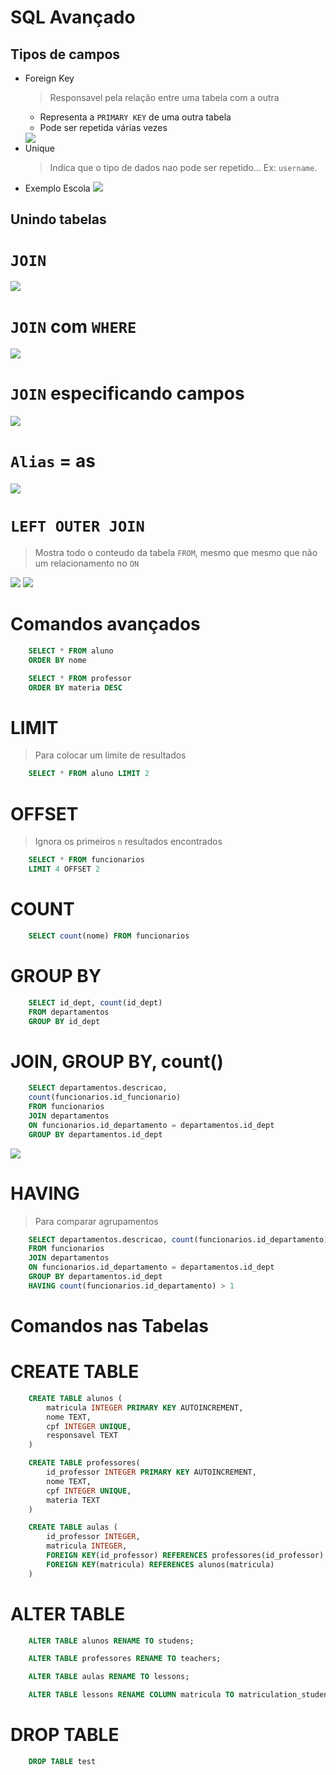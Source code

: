 # SQL Avançado
## Tipos de campos
- Foreign Key
    > Responsavel pela relação entre uma tabela com a outra
    - Representa a `PRIMARY KEY` de uma outra tabela
    - Pode ser repetida várias vezes
    <img src="1.png"/>
- Unique
    > Indica que o tipo de dados nao pode ser repetido... Ex: `username`.
- Exemplo Escola
    <img src="2.png"/>

## Unindo tabelas
#
# `JOIN`
<img src="3.png"/>

#
# `JOIN` com `WHERE`
<img src="4.png"/>

#
# `JOIN` especificando campos
<img src="5.png"/>

#
# `Alias` = as
<img src="6.png"/>

#
# `LEFT OUTER JOIN`
> Mostra todo o conteudo da tabela `FROM`, mesmo que mesmo que não um relacionamento no `ON`

<img src="7.png"/>

<img src="8.png">

#
# Comandos avançados
```SQL
    SELECT * FROM aluno
    ORDER BY nome

    SELECT * FROM professor
    ORDER BY materia DESC
```

#
# LIMIT
> Para colocar um limite de resultados

```SQL
    SELECT * FROM aluno LIMIT 2
```

#
# OFFSET
> Ignora os primeiros `n` resultados encontrados

```SQL
    SELECT * FROM funcionarios
    LIMIT 4 OFFSET 2
```

#
# COUNT

```SQL
    SELECT count(nome) FROM funcionarios
```

#
# GROUP BY

```SQL
    SELECT id_dept, count(id_dept) 
    FROM departamentos
    GROUP BY id_dept
```

#
# JOIN, GROUP BY, count()

```SQL
    SELECT departamentos.descricao, 
    count(funcionarios.id_funcionario) 
    FROM funcionarios
    JOIN departamentos
    ON funcionarios.id_departamento = departamentos.id_dept
    GROUP BY departamentos.id_dept 
```
<img src="9.png">

#
# HAVING
> Para comparar agrupamentos

```SQL
    SELECT departamentos.descricao, count(funcionarios.id_departamento) 
    FROM funcionarios
    JOIN departamentos
    ON funcionarios.id_departamento = departamentos.id_dept
    GROUP BY departamentos.id_dept
    HAVING count(funcionarios.id_departamento) > 1
```

#
# Comandos nas Tabelas
# CREATE TABLE

```SQL
    CREATE TABLE alunos (
        matricula INTEGER PRIMARY KEY AUTOINCREMENT,
        nome TEXT,
        cpf INTEGER UNIQUE,
        responsavel TEXT
    )

    CREATE TABLE professores(
        id_professor INTEGER PRIMARY KEY AUTOINCREMENT,
        nome TEXT,
        cpf INTEGER UNIQUE,
        materia TEXT
    )

    CREATE TABLE aulas (
        id_professor INTEGER,
        matricula INTEGER,
        FOREIGN KEY(id_professor) REFERENCES professores(id_professor)
        FOREIGN KEY(matricula) REFERENCES alunos(matricula)
    )
```

#
# ALTER TABLE

```SQL
    ALTER TABLE alunos RENAME TO studens;

    ALTER TABLE professores RENAME TO teachers;

    ALTER TABLE aulas RENAME TO lessons;

    ALTER TABLE lessons RENAME COLUMN matricula TO matriculation_student
```

#
# DROP TABLE

```SQL
    DROP TABLE test
```